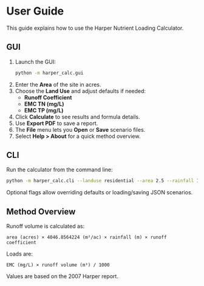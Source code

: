 # User Guide

This guide explains how to use the Harper Nutrient Loading Calculator.

## GUI
1. Launch the GUI:
   ```bash
   python -m harper_calc.gui
   ```
2. Enter the **Area** of the site in acres.
3. Choose the **Land Use** and adjust defaults if needed:
   - **Runoff Coefficient**
   - **EMC TN (mg/L)**
   - **EMC TP (mg/L)**
4. Click **Calculate** to see results and formula details.
5. Use **Export PDF** to save a report.
6. The **File** menu lets you **Open** or **Save** scenario files.
7. Select **Help > About** for a quick method overview.

## CLI
Run the calculator from the command line:
```bash
python -m harper_calc.cli --landuse residential --area 2.5 --rainfall 1.2
```
Optional flags allow overriding defaults or loading/saving JSON scenarios.

## Method Overview
Runoff volume is calculated as:
```
area (acres) × 4046.8564224 (m²/ac) × rainfall (m) × runoff coefficient
```
Loads are:
```
EMC (mg/L) × runoff volume (m³) / 1000
```
Values are based on the 2007 Harper report.
